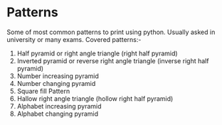 # Patterns
Some of most common patterns to print using python. Usually asked in university or many exams. 
Covered patterns:-
1. Half pyramid or right angle triangle (right half pyramid)
2. Inverted pyramid or reverse right angle triangle (inverse right half pyramid)
3. Number increasing pyramid
4. Number changing pyramid
5. Square fill Pattern
6. Hallow right angle triangle (hollow right half pyramid)
7. Alphabet increasing pyramid
8. Alphabet changing pyramid
